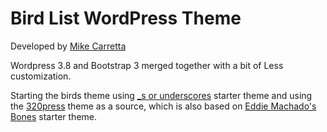 # Bird List WordPress Theme

Developed by [Mike Carretta](http://mikecarretta.github.io)

Wordpress 3.8 and Bootstrap 3 merged together with a bit of Less customization.

Starting the birds theme using [_s or underscores](http://underscores.me) starter theme and using the [320press](https://github.com/320press/wordpress-bootstrap) theme as a source, which is also based on [Eddie Machado's Bones](https://github.com/eddiemachado/bones) starter theme.
